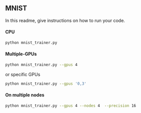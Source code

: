 ## MNIST    
In this readme, give instructions on how to run your code.   

#### CPU   
```bash   
python mnist_trainer.py     
```

#### Multiple-GPUs   
```bash   
python mnist_trainer.py --gpus 4
```   

or specific GPUs
```bash   
python mnist_trainer.py --gpus '0,3'
```   

#### On multiple nodes   
```bash  
python mnist_trainer.py --gpus 4 --nodes 4  --precision 16
```   
